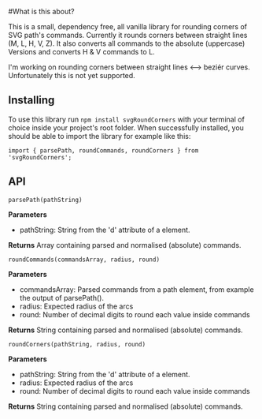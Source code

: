 #What is this about?

This is a small, dependency free, all vanilla library for rounding corners of SVG path's commands.
Currently it rounds corners between straight lines (M, L, H, V, Z). It also converts all commands to the absolute (uppercase) Versions and converts H & V commands to L. 

I'm working on rounding corners between straight lines <--> beziér curves. Unfortunately this is not yet supported.

## Installing

To use this library run `npm install svgRoundCorners` with your terminal of choice inside your project's root folder. When successfully installed, you should be able to import the library for example like this:

```
import { parsePath, roundCommands, roundCorners } from 'svgRoundCorners';
```

## API

```
parsePath(pathString)
```
**Parameters**
* pathString: String from the 'd' attribute of a <path> element.

**Returns**
Array containing parsed and normalised (absolute) commands.

```
roundCommands(commandsArray, radius, round)
```
**Parameters**
* commandsArray: Parsed commands from a path element, from example the output of parsePath().
* radius: Expected radius of the arcs
* round: Number of decimal digits to round each value inside commands

**Returns**
String containing parsed and normalised (absolute) commands.

```
roundCorners(pathString, radius, round)
```
**Parameters**
* pathString: String from the 'd' attribute of a <path> element.
* radius: Expected radius of the arcs
* round: Number of decimal digits to round each value inside commands

**Returns**
String containing parsed and normalised (absolute) commands.